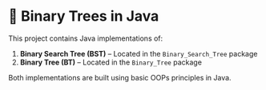 # 🌲 Binary Trees in Java

This project contains Java implementations of:

1. **Binary Search Tree (BST)** – Located in the `Binary_Search_Tree` package
2. **Binary Tree (BT)** – Located in the `Binary_Tree` package

Both implementations are built using basic OOPs principles in Java.

